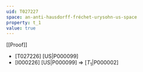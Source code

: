 ```yaml
---
uid: T027227
space: an-anti-hausdorff-fréchet-urysohn-us-space
property: t_1
value: true
---
```

[[Proof]]

* [T027226] [US|P000099]
* [I000226] [US|P000099] => [$T_1$|P000002]

